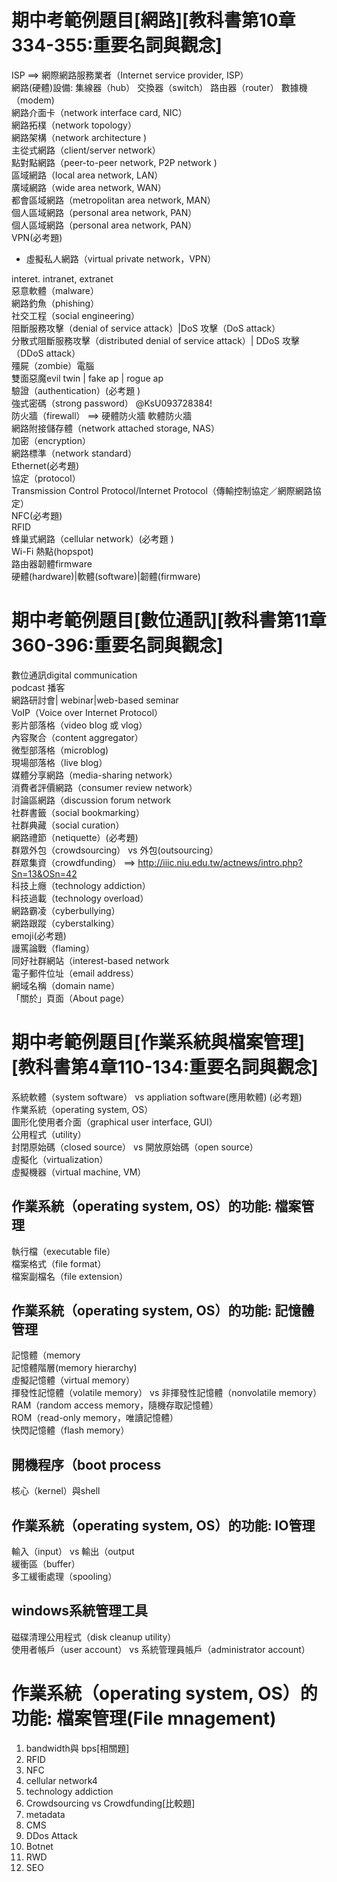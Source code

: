 # 期中考範例題目[網路][教科書第10章334-355:重要名詞與觀念]

ISP ==> 網際網路服務業者（Internet service provider, ISP）  
網路(硬體)設備: 集線器（hub） 交換器（switch） 路由器（router） 數據機（modem)  
網路介面卡（network interface card, NIC）  
網路拓樸（network topology）  
網路架構（network architecture )  
主從式網路（client/server network）  
點對點網路（peer-to-peer network, P2P network )  
區域網路（local area network, LAN）  
廣域網路（wide area network, WAN）  
都會區域網路（metropolitan area network, MAN）  
個人區域網路（personal area network, PAN）  
個人區域網路（personal area network, PAN）  
VPN(必考題)  
 - 虛擬私人網路（virtual private network，VPN）
 
interet. intranet, extranet  
惡意軟體（malware）  
網路釣魚（phishing）  
社交工程（social engineering）  
阻斷服務攻擊（denial of service attack）|DoS 攻擊（DoS attack）  
分散式阻斷服務攻擊（distributed denial of service attack）| DDoS 攻擊（DDoS attack）  
殭屍（zombie）電腦  
雙面惡魔evil twin | fake ap | rogue ap  
驗證（authentication）(必考題 )  
強式密碼（strong password） @KsU093728384!  
防火牆（firewall） ==> 硬體防火牆 軟體防火牆  
網路附接儲存體（network attached storage, NAS）  
加密（encryption）  
網路標準（network standard）  
Ethernet(必考題)  
協定（protocol）  
Transmission Control Protocol/Internet Protocol（傳輸控制協定／網際網路協定）  
NFC(必考題)  
RFID  
蜂巢式網路（cellular network）(必考題 )  
Wi-Fi 熱點(hopspot)  
路由器韌體firmware  
硬體(hardware)|軟體(software)|韌體(firmware)  

# 期中考範例題目[數位通訊][教科書第11章360-396:重要名詞與觀念] 

數位通訊digital communication  
podcast 播客  
網路研討會| webinar|web-based seminar  
VoIP（Voice over Internet Protocol）  
影片部落格（video blog 或 vlog）  
內容聚合（content aggregator）  
微型部落格（microblog)  
現場部落格（live blog）  
媒體分享網路（media-sharing network）  
消費者評價網路（consumer review network）  
討論區網路（discussion forum network  
社群書籤（social bookmarking）  
社群典藏（social curation）  
網路禮節（netiquette）(必考題)  
群眾外包（crowdsourcing） vs 外包(outsourcing）  
群眾集資（crowdfunding） ==> http://iiic.niu.edu.tw/actnews/intro.php?Sn=13&OSn=42  
科技上癮（technology addiction）  
科技過載（technology overload）  
網路霸凌（cyberbullying）  
網路跟蹤（cyberstalking）  
emoji(必考題)  
謾罵論戰（flaming）  
同好社群網站（interest-based network  
電子郵件位址（email address）  
網域名稱（domain name）  
「關於」頁面（About page）   

# 期中考範例題目[作業系統與檔案管理][教科書第4章110-134:重要名詞與觀念]  

系統軟體（system software） vs appliation software(應用軟體) (必考題)  
作業系統（operating system, OS）  
圖形化使用者介面（graphical user interface, GUI）  
公用程式（utility）  
封閉原始碼（closed source） vs 開放原始碼（open source）  
虛擬化（virtualization）  
虛擬機器（virtual machine, VM）  
## 作業系統（operating system, OS）的功能: 檔案管理  

執行檔（executable file）  
檔案格式（file format）  
檔案副檔名（file extension）  
## 作業系統（operating system, OS）的功能: 記憶體管理  
記憶體（memory   
記憶體階層(memory hierarchy)  
虛擬記憶體（virtual memory）  
揮發性記憶體（volatile memory） vs 非揮發性記憶體（nonvolatile memory）  
RAM（random access memory，隨機存取記憶體）  
ROM（read-only memory，唯讀記憶體）  
快閃記憶體（flash memory）  
## 開機程序（boot process 

核心（kernel）與shell  
## 作業系統（operating system, OS）的功能: IO管理 

輸入（input） vs 輸出（output   
緩衝區（buffer）  
多工緩衝處理（spooling）  
## windows系統管理工具  
磁碟清理公用程式（disk cleanup utility）  
使用者帳戶（user account） vs 系統管理員帳戶（administrator account）  
# 作業系統（operating system, OS）的功能: 檔案管理(File mnagement)  
1. bandwidth與 bps[相關題]  
2. RFID  
3. NFC  
4. cellular network4  
5. technology addiction  
6. Crowdsourcing vs Crowdfunding[比較題]  
7. metadata  
8. CMS  
9. DDos Attack  
10. Botnet  
11. RWD  
12. SEO  
